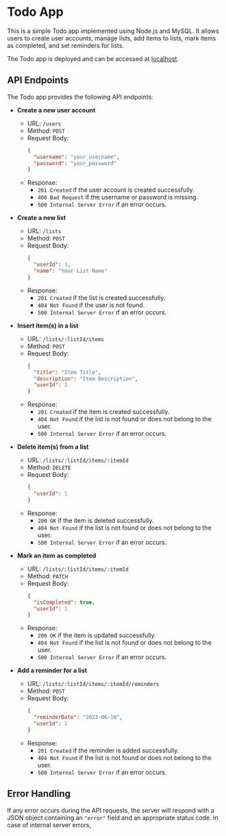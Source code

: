 # Todo App

This is a simple Todo app implemented using Node.js and MySQL. It allows users to create user accounts, manage lists, add items to lists, mark items as completed, and set reminders for lists.

The Todo app is deployed and can be accessed at [localhost](localhost😬).

## API Endpoints

The Todo app provides the following API endpoints:

- **Create a new user account**

  - URL: `/users`
  - Method: `POST`
  - Request Body:
    ```json
    {
      "username": "your_username",
      "password": "your_password"
    }
    ```
  - Response:
    - `201 Created` if the user account is created successfully.
    - `400 Bad Request` if the username or password is missing.
    - `500 Internal Server Error` if an error occurs.

- **Create a new list**

  - URL: `/lists`
  - Method: `POST`
  - Request Body:
    ```json
    {
      "userId": 1,
      "name": "Your List Name"
    }
    ```
  - Response:
    - `201 Created` if the list is created successfully.
    - `404 Not Found` if the user is not found.
    - `500 Internal Server Error` if an error occurs.

- **Insert item(s) in a list**

  - URL: `/lists/:listId/items`
  - Method: `POST`
  - Request Body:
    ```json
    {
      "title": "Item Title",
      "description": "Item Description",
      "userId": 1
    }
    ```
  - Response:
    - `201 Created` if the item is created successfully.
    - `404 Not Found` if the list is not found or does not belong to the user.
    - `500 Internal Server Error` if an error occurs.

- **Delete item(s) from a list**

  - URL: `/lists/:listId/items/:itemId`
  - Method: `DELETE`
  - Request Body:
    ```json
    {
      "userId": 1
    }
    ```
  - Response:
    - `200 OK` if the item is deleted successfully.
    - `404 Not Found` if the list is not found or does not belong to the user.
    - `500 Internal Server Error` if an error occurs.

- **Mark an item as completed**

  - URL: `/lists/:listId/items/:itemId`
  - Method: `PATCH`
  - Request Body:
    ```json
    {
      "isCompleted": true,
      "userId": 1
    }
    ```
  - Response:
    - `200 OK` if the item is updated successfully.
    - `404 Not Found` if the list is not found or does not belong to the user.
    - `500 Internal Server Error` if an error occurs.

- **Add a reminder for a list**
  - URL: `/lists/:listId/items/:itemId/reminders`
  - Method: `POST`
  - Request Body:
    ```json
    {
      "reminderDate": "2023-06-10",
      "userId": 1
    }
    ```
  - Response:
    - `201 Created` if the reminder is added successfully.
    - `404 Not Found` if the list is not found or does not belong to the user.
    - `500 Internal Server Error` if an error occurs.

## Error Handling

If any error occurs during the API requests, the server will respond with a JSON object containing an `"error"` field and an appropriate status code. In case of internal server errors,
